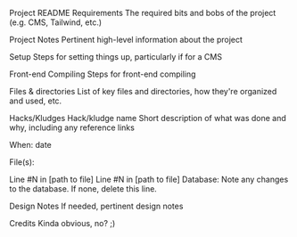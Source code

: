Project README
Requirements
The required bits and bobs of the project (e.g. CMS, Tailwind, etc.)

Project Notes
Pertinent high-level information about the project

Setup
Steps for setting things up, particularly if for a CMS

Front-end Compiling
Steps for front-end compiling

Files & directories
List of key files and directories, how they're organized and used, etc.

Hacks/Kludges
Hack/kludge name Short description of what was done and why, including any reference links

When: date

File(s):

Line #N in [path to file]
Line #N in [path to file]
Database: Note any changes to the database. If none, delete this line.

Design Notes
If needed, pertinent design notes

Credits
Kinda obvious, no? ;)
